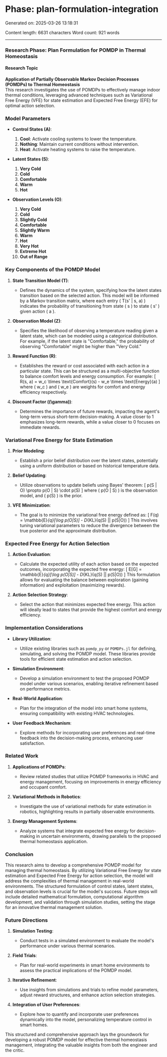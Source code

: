 # Phase: plan-formulation-integration

Generated on: 2025-03-26 13:18:31

Content length: 6631 characters
Word count: 921 words

---

### Research Phase: Plan Formulation for POMDP in Thermal Homeostasis

#### Research Topic
**Application of Partially Observable Markov Decision Processes (POMDPs) to Thermal Homeostasis**  
This research investigates the use of POMDPs to effectively manage indoor thermal conditions, leveraging advanced techniques such as Variational Free Energy (VFE) for state estimation and Expected Free Energy (EFE) for optimal action selection.

### Model Parameters
- **Control States (A)**: 
  1. **Cool**: Activate cooling systems to lower the temperature.
  2. **Nothing**: Maintain current conditions without intervention.
  3. **Heat**: Activate heating systems to raise the temperature.

- **Latent States (S)**: 
  1. **Very Cold**
  2. **Cold**
  3. **Comfortable**
  4. **Warm**
  5. **Hot**

- **Observation Levels (O)**: 
  1. **Very Cold**
  2. **Cold**
  3. **Slightly Cold**
  4. **Comfortable**
  5. **Slightly Warm**
  6. **Warm**
  7. **Hot**
  8. **Very Hot**
  9. **Extreme Hot**
  10. **Out of Range**

### Key Components of the POMDP Model

1. **State Transition Model (T)**: 
   - Defines the dynamics of the system, specifying how the latent states transition based on the selected action. This model will be informed by a Markov transition matrix, where each entry \( T(s' | s, a) \) indicates the probability of transitioning from state \( s \) to state \( s' \) given action \( a \).

2. **Observation Model (Z)**: 
   - Specifies the likelihood of observing a temperature reading given a latent state, which can be modeled using a categorical distribution. For example, if the latent state is "Comfortable," the probability of observing "Comfortable" might be higher than "Very Cold."

3. **Reward Function (R)**: 
   - Establishes the reward or cost associated with each action in a particular state. This can be structured as a multi-objective function to balance comfort levels and energy consumption. For example:
     \[
     R(s, a) = w_c \times \text{Comfort}(s) - w_e \times \text{Energy}(a)
     \]
     where \( w_c \) and \( w_e \) are weights for comfort and energy efficiency respectively.

4. **Discount Factor (\(\gamma\))**: 
   - Determines the importance of future rewards, impacting the agent's long-term versus short-term decision-making. A value closer to 1 emphasizes long-term rewards, while a value closer to 0 focuses on immediate rewards.

### Variational Free Energy for State Estimation

1. **Prior Modeling**: 
   - Establish a prior belief distribution over the latent states, potentially using a uniform distribution or based on historical temperature data.

2. **Belief Updating**: 
   - Utilize observations to update beliefs using Bayes' theorem:
   \[
   p(S | O) \propto p(O | S) \cdot p(S)
   \]
   where \( p(O | S) \) is the observation model, and \( p(S) \) is the prior.

3. **VFE Minimization**: 
   - The goal is to minimize the variational free energy defined as:
   \[
   F(q) = \mathbb{E}_{q}[\log p(O|S)] - D_{KL}(q(S) || p(S|O))
   \]
   This involves tuning variational parameters to reduce the divergence between the true posterior and the approximate distribution.

### Expected Free Energy for Action Selection

1. **Action Evaluation**: 
   - Calculate the expected utility of each action based on the expected outcomes, incorporating the expected free energy:
   \[
   E[G] = \mathbb{E}_{q}[\log p(O|S)] - D_{KL}(q(S) || p(S|O))
   \]
   This formulation allows for evaluating the balance between exploration (gaining information) and exploitation (maximizing rewards).

2. **Action Selection Strategy**: 
   - Select the action that minimizes expected free energy. This action will ideally lead to states that provide the highest comfort and energy efficiency.

### Implementation Considerations

- **Library Utilization**: 
   - Utilize existing libraries such as `pomdp_py` or `POMDPs.jl` for defining, simulating, and solving the POMDP model. These libraries provide tools for efficient state estimation and action selection.

- **Simulation Environment**: 
   - Develop a simulation environment to test the proposed POMDP model under various scenarios, enabling iterative refinement based on performance metrics.

- **Real-World Application**: 
   - Plan for the integration of the model into smart home systems, ensuring compatibility with existing HVAC technologies.

- **User Feedback Mechanism**: 
   - Explore methods for incorporating user preferences and real-time feedback into the decision-making process, enhancing user satisfaction.

### Related Work

1. **Applications of POMDPs**: 
   - Review related studies that utilize POMDP frameworks in HVAC and energy management, focusing on improvements in energy efficiency and occupant comfort.

2. **Variational Methods in Robotics**: 
   - Investigate the use of variational methods for state estimation in robotics, highlighting results in partially observable environments.

3. **Energy Management Systems**: 
   - Analyze systems that integrate expected free energy for decision-making in uncertain environments, drawing parallels to the proposed thermal homeostasis application.

### Conclusion
This research aims to develop a comprehensive POMDP model for managing thermal homeostasis. By utilizing Variational Free Energy for state estimation and Expected Free Energy for action selection, the model will address the complexities of thermal management in real-world environments. The structured formulation of control states, latent states, and observation levels is crucial for the model's success. Future steps will include detailed mathematical formulation, computational algorithm development, and validation through simulation studies, setting the stage for an innovative thermal management solution.

### Future Directions
1. **Simulation Testing**: 
   - Conduct tests in a simulated environment to evaluate the model's performance under various thermal scenarios.

2. **Field Trials**: 
   - Plan for real-world experiments in smart home environments to assess the practical implications of the POMDP model.

3. **Iterative Refinement**: 
   - Use insights from simulations and trials to refine model parameters, adjust reward structures, and enhance action selection strategies.

4. **Integration of User Preferences**: 
   - Explore how to quantify and incorporate user preferences dynamically into the model, personalizing temperature control in smart homes.

This structured and comprehensive approach lays the groundwork for developing a robust POMDP model for effective thermal homeostasis management, integrating the valuable insights from both the engineer and the critic.